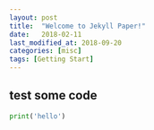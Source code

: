 ```yaml
---
layout: post
title:  "Welcome to Jekyll Paper!"
date:   2018-02-11
last_modified_at: 2018-09-20
categories: [misc]
tags: [Getting Start]
---
```

## test some code
```python
print('hello')
```
<!--stackedit_data:
eyJoaXN0b3J5IjpbLTE2NzM3MTM1MDgsLTE0MzM3NDIxMjZdfQ
==
-->